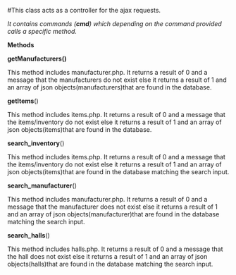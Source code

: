 #This class acts as a controller for the ajax requests.

_It contains commands (**cmd**) which depending on the command provided calls a specific method._

**Methods**

**getManufacturers()**

This method includes manufacturer.php. It returns a result of 0 and a message that the manufacturers do not exist else it returns a result of 1 and an array of json objects(manufacturers)that are found in the database.

**getItems**()

This method includes items.php. It returns a result of 0 and a message that the items/inventory do not exist else it returns a result of 1 and an array of json objects(items)that are found in the database.

**search\_inventory**()

This method includes items.php. It returns a result of 0 and a message that the items/inventory do not exist else it returns a result of 1 and an array of json objects(items)that are found in the database matching the search input.


**search\_manufacturer**()

This method includes manufacturer.php. It returns a result of 0 and a message that the manufacturer does not exist else it returns a result of 1 and an array of json objects(manufacturer)that are found in the database matching the search input.


**search\_halls**()

This method includes halls.php. It returns a result of 0 and a message that the hall does not exist else it returns a result of 1 and an array of json objects(halls)that are found in the database matching the search input.